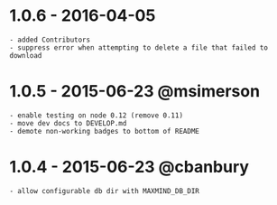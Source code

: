 
# 1.0.6 - 2016-04-05

    - added Contributors
    - suppress error when attempting to delete a file that failed to download

# 1.0.5 - 2015-06-23  @msimerson

    - enable testing on node 0.12 (remove 0.11)
    - move dev docs to DEVELOP.md
    - demote non-working badges to bottom of README

#  1.0.4 - 2015-06-23  @cbanbury

    - allow configurable db dir with MAXMIND_DB_DIR

